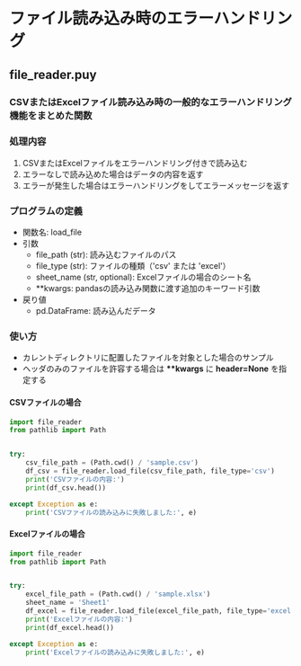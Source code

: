 # ファイル読み込み時のエラーハンドリング

## file_reader.puy

### CSVまたはExcelファイル読み込み時の一般的なエラーハンドリング機能をまとめた関数

### 処理内容

1. CSVまたはExcelファイルをエラーハンドリング付きで読み込む
2. エラーなしで読み込めた場合はデータの内容を返す
3. エラーが発生した場合はエラーハンドリングをしてエラーメッセージを返す

### プログラムの定義

* 関数名: load_file
* 引数
  * file_path (str): 読み込むファイルのパス
  * file_type (str): ファイルの種類（'csv' または 'excel'）
  * sheet_name (str, optional): Excelファイルの場合のシート名
  * **kwargs: pandasの読み込み関数に渡す追加のキーワード引数
* 戻り値
  * pd.DataFrame: 読み込んだデータ

### 使い方

* カレントディレクトリに配置したファイルを対象とした場合のサンプル
* ヘッダのみのファイルを許容する場合は __**kwargs__ に **header=None** を指定する

#### CSVファイルの場合

```python
import file_reader
from pathlib import Path


try:
    csv_file_path = (Path.cwd() / 'sample.csv')
    df_csv = file_reader.load_file(csv_file_path, file_type='csv')
    print('CSVファイルの内容:')
    print(df_csv.head())

except Exception as e:
    print('CSVファイルの読み込みに失敗しました:', e)
```

#### Excelファイルの場合

```python
import file_reader
from pathlib import Path


try:
    excel_file_path = (Path.cwd() / 'sample.xlsx')
    sheet_name = 'Sheet1'
    df_excel = file_reader.load_file(excel_file_path, file_type='excel', sheet_name=sheet_name)
    print('Excelファイルの内容:')
    print(df_excel.head())

except Exception as e:
    print('Excelファイルの読み込みに失敗しました:', e)
```
